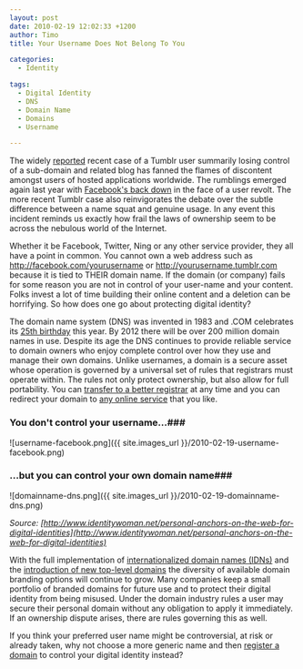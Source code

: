```yaml
---
layout: post
date: 2010-02-19 12:02:33 +1200
author: Timo
title: Your Username Does Not Belong To You

categories:
  - Identity

tags:
  - Digital Identity
  - DNS
  - Domain Name
  - Domains
  - Username

---
```


The widely [reported](http://tumbledore.tumblr.com/post/393030100/tumblr-stole-my-domain-at-the-behest-of-a-corporation) recent case of a Tumblr user summarily losing control of a sub-domain and related blog has fanned the flames of discontent amongst users of hosted applications worldwide. The rumblings emerged again last year with [Facebook's back down](http://www.techcrunch.com/2010/01/23/facebook-gives-harman-his-name-back-apologizes/) in the face of a user revolt. The more recent Tumblr case also reinvigorates the debate over the subtle difference between a name squat and genuine usage. In any event this incident reminds us exactly how frail the laws of ownership seem to be across the nebulous world of the Internet.

Whether it be Facebook, Twitter, Ning or any other service provider, they all have a point in common. You cannot own a web address such as http://facebook.com/yourusername or http://yourusername.tumblr.com because it is tied to THEIR domain name. If the domain (or company) fails for some reason you are not in control of your user-name and your content. Folks invest a lot of time building their online content and a deletion can be horrifying. So how does one go about protecting digital identity?

The domain name system (DNS) was invented in 1983 and .COM celebrates its [25th birthday](http://archived.link/http://25yearsof.com) this year. By 2012 there will be over 200 million domain names in use. Despite its age the DNS continues to provide reliable service to domain owners who enjoy complete control over how they use and manage their own domains. Unlike usernames, a domain is a secure asset whose operation is governed by a universal set of rules that registrars must operate within. The rules not only protect ownership, but also allow for full portability. You can [transfer to a better registrar](https://iwantmyname.com/domains/domain-transfer) at any time and you can redirect your domain to [any online service](https://iwantmyname.com/services) that you like.


### You don't control your username...###

![username-facebook.png]({{ site.images_url }}/2010-02-19-username-facebook.png)


### ...but you can control your own domain name###

![domainname-dns.png]({{ site.images_url }}/2010-02-19-domainname-dns.png)

*Source: [http://www.identitywoman.net/personal-anchors-on-the-web-for-digital-identities](http://www.identitywoman.net/personal-anchors-on-the-web-for-digital-identities)*

With the full implementation of [internationalized domain names (IDNs)](https://iwantmyname.com/idns/search-register-internationalised-domain-names) and the [introduction of new top-level domains](https://iwantmyname.com/blog/2009/06/list-new-gtld-domain-extensions-2010.html) the diversity of available domain branding options will continue to grow. Many companies keep a small portfolio of branded domains for future use and to protect their digital identity from being misused. Under the domain industry rules a user may secure their personal domain without any obligation to apply it immediately. If an ownership dispute arises, there are rules governing this as well.

If you think your preferred user name might be controversial, at risk or already taken, why not choose a more generic name and then [register a domain](https://iwantmyname.com) to control your digital identity instead?
